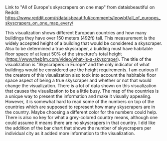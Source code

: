 Link to "All of Europe's skyscrapers on one map" from dataisbeautiful on Reddit: https://www.reddit.com/r/dataisbeautiful/comments/leowbf/all_of_europes_skyscrapers_on_one_map_every/

This visualization shows different European countries and how many buildings they have over 150 meters (492ft) tall. This measurement is the widely accepted height of a building that would be considered a skyscraper. Also to be determined a true skyscraper, a building must have habitable floor space of at least 50% of the structure's total height (https://www.theb1m.com/video/what-is-a-skyscraper). The title of the visualization is "Skyscrapers in Europe" and the only indicator of what buildings would be considered are the height requirements. I am curious if the creators of this visualization also took into account the habitable floor space aspect of being a true skyscraper and whether or not that would change the visualization.
There is a lot of data shown on this visualization that causes the visualization to be a little busy. The map of the countries is a unique way to present the information and make it visually appealing. However, it is somewhat hard to read some of the numbers on top of the countries which are supposed to represent how many skyscrapers are in the country. Maybe choosing a different color for the numbers could help. There is also no key for what a grey-colored country means, although one could assume it means there are no skyscrapers in that country. I did like the addition of the bar chart that shows the number of skyscrapers per individual city as it added more information to the visualization.
